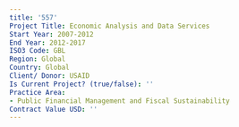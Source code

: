 ```yaml
---
title: '557'
Project Title: Economic Analysis and Data Services
Start Year: 2007-2012
End Year: 2012-2017
ISO3 Code: GBL
Region: Global
Country: Global
Client/ Donor: USAID
Is Current Project? (true/false): ''
Practice Area:
- Public Financial Management and Fiscal Sustainability
Contract Value USD: ''
---
```


